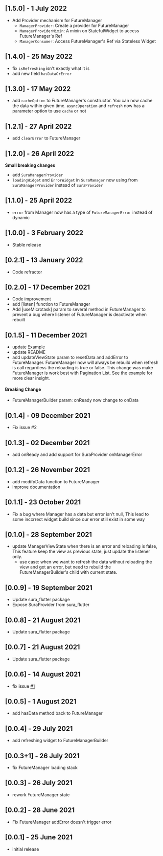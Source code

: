 ## [1.5.0] - 1 July 2022

- Add Provider mechanism for FutureManager
   - `ManagerProvider`: Create a provider for FutureManager
   - `ManagerProviderMixin`: A mixin on StatefulWidget to access FutureManager's Ref
   - `ManagerConsumer`: Access FutureManager's Ref via Stateless Widget

## [1.4.0] - 25 May 2022

- fix `isRefreshing` isn't exactly what it is
- add new field `hasDataOrError`

## [1.3.0] - 17 May 2022

- add `cacheOption` to FutureManager's constructor. You can now cache the data within given time. `asyncOperation` and `refresh` now has a parameter option to use `cache` or not

## [1.2.1] - 27 April 2022

- add `clearError` to FutureManager

## [1.2.0] - 26 April 2022

**Small breaking changes**

- add `SuraManagerProvider`
- `loadingWidget` and `ErrorWidget` in `SuraManager` now using from `SuraManagerProvider` instead of `SuraProvider`

## [1.1.0] - 25 April 2022

- `error` from Manager now has a type of `FutureManagerError` instead of dynamic

## [1.0.0] - 3 February 2022

- Stable release

## [0.2.1] - 13 January 2022

- Code refractor

## [0.2.0] - 17 December 2021

- Code improvement
- add [listen] function to FutureManager
- Add [useMicrotask] param to several method in FutureManager to prevent a bug where listener of FutureManager is deactivate when rebuilt

## [0.1.5] - 11 December 2021

- update Example
- update README
- add updateViewState param to resetData and addError to FutureManager. FutureManager now will always be rebuild when refresh is call regardless the reloading is true or false. This change was make FutureManager is work best with Pagination List. See the example for more clear insight.

#### Breaking Change

- FutureManagerBuilder param: onReady now change to onData

## [0.1.4] - 09 December 2021

- Fix issue #2

## [0.1.3] - 02 December 2021

- add onReady and add support for SuraProvider onManagerError

## [0.1.2] - 26 November 2021

- add modifyData function to FutureManager
- improve documentation

## [0.1.1] - 23 October 2021

- Fix a bug where Manager has a data but error isn't null, This lead to some inccrrect widget build since our error still exist in some way

## [0.1.0] - 28 September 2021

- update ManagerViewState when there is an error and reloading is false, This feature keep the view as previous state, just update the listener only.
  - use case: when we want to refresh the data without reloading the view and got an error, but need to rebuild the FutureManagerBuilder's child with current state.

## [0.0.9] - 19 September 2021

- Update sura_flutter package
- Expose SuraProvider from sura_flutter

## [0.0.8] - 21 August 2021

- Update sura_flutter package

## [0.0.7] - 21 August 2021

- Update sura_flutter package

## [0.0.6] - 14 August 2021

- fix issue [#1](https://github.com/asurraa/sura_manager/issues/1)

## [0.0.5] - 1 August 2021

- add hasData method back to FutureManager

## [0.0.4] - 29 July 2021

- add refreshing widget to FutureManagerBuilder

## [0.0.3+1] - 26 July 2021

- fix FutureManager loading stack

## [0.0.3] - 26 July 2021

- rework FutureManager state

## [0.0.2] - 28 June 2021

- Fix FutureManager addError doesn't trigger error

## [0.0.1] - 25 June 2021

- initial release
